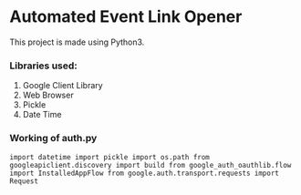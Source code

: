 # Automated Event Link Opener

This project is made using Python3.

### Libraries used: 
  1. Google Client Library
  2. Web Browser
  3. Pickle
  4. Date Time
  
### Working of auth.py

  `import datetime
  import pickle
  import os.path
  from googleapiclient.discovery import build
  from google_auth_oauthlib.flow import InstalledAppFlow
  from google.auth.transport.requests import Request`
